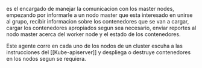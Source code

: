 es el encargado de manejar la comunicacion con los master nodes, empezando por informarle a un nodo master que esta interesado en unirse al grupo, recibir informacion sobre los contenedores que se van a cargar, cargar los contenedores apropiados segun sea necesario, enviar reportes al nodo master acerca del worker node y el estado de los contenedores.

Este agente corre en cada uno de los nodos de un cluster escuha a las instrucciones del [[Kube-apiserver]] y despliega o destruye contenedores en los nodos segun se requiera.